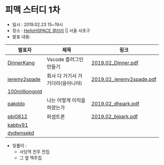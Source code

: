 # 피맥 스터디 1차

- 일시 : 2019.02.23 15~19시
- 장소 : [HelloHSPACE 갤러리](https://spacecloud.kr/space/4656) || 서울 서초구
- 발표 내용:

발표자|제목|링크
--|--|--
[DinnerKang](https://github.com/DinnerKang)|Vscode 플러그인 만들기|[2019.02_Dinner.pdf](./2019.02_Dinner.pdf)
[jeremy2spade](https://github.com/jeremy2spade)|회사 다 거기서 거기더라(응아니야)|[2019.02_jeremy2spade.pdf](./2019.02_jeremy2spade.pdf)
[100milliongold](https://github.com/100milliongold)|
[pakddo](https://github.com/pakddo)|나는 어떻게 이직을 하였는가|[2019.02_dhpark.pdf](./2019.02_dhpark.pdf)
[pbj0812](https://github.com/pbj0812)|퍼셉트론|[2019.02_bjpark.pdf](./2019.02_bjpark.pdf)
[kabby91](https://github.com/kabby91)|
[dydwnsekd](https://github.com/dydwnsekd)|

- 뒷풀이 :
  - 사당역 전주 전집
  - 그 옆 맥주집
